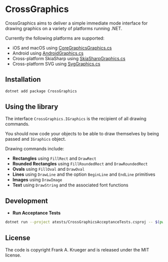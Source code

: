 # CrossGraphics

CrossGraphics aims to deliver a simple immediate mode interface for drawing graphics
on a variety of platforms running .NET.

Currently the following platforms are supported:

* iOS and macOS using [CoreGraphicsGraphics.cs](https://github.com/praeclarum/CrossGraphics/blob/master/CoreGraphicsGraphics.cs)
* Android using [AndroidGraphics.cs](https://github.com/praeclarum/CrossGraphics/blob/master/AndroidGraphics.cs)
* Cross-platform SkiaSharp using [SkiaSharpGraphics.cs](https://github.com/praeclarum/CrossGraphics/blob/master/SkiaGraphics.cs)
* Cross-platform SVG using [SvgGraphics.cs](https://github.com/praeclarum/CrossGraphics/blob/master/SvgGraphics.cs)


## Installation

```bash
dotnet add package CrossGraphics
```


## Using the library

The interface `CrossGraphics.IGraphics` is the recipient of all drawing commands.

You should now code your objects to be able to draw themselves by being passed and `IGraphics` object.

Drawing commands include:

* **Rectangles** using `FillRect` and `DrawRect`
* **Rounded Rectangles** using `FillRoundedRect` and `DrawRoundedRect`
* **Ovals** using `FillOval` and `DrawOval`
* **Lines** using `DrawLine` and the option `BeginLine` and `EndLine` primitives
* **Images** using `DrawImage`
* **Text** using `DrawString` and the associated font functions

## Development

* **Run Acceptance Tests**

```bash
dotnet run --project atests/CrossGraphicsAcceptanceTests.csproj -- $(pwd)
```

## License

The code is copyright Frank A. Krueger and is released under the MIT license.
